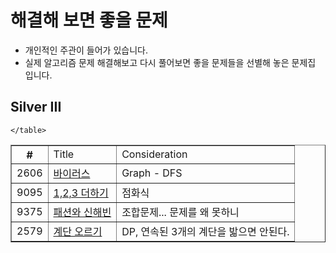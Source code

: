
# 해결해 보면 좋을 문제
- 개인적인 주관이 들어가 있습니다.
- 실제 알고리즘 문제 해결해보고 다시 풀어보면 좋을 문제들을 선별해 놓은 문제집 입니다.

## Silver III
<html>
  <body>
    <table border="1">
      <th>
        #
        <td> Title
        <td> Consideration
      </th>
      <tr>
        <td>2606
        <td><a href="https://www.acmicpc.net/problem/2606">바이러스
        <td>Graph - DFS
      </tr>
      <tr>
        <td>9095
        <td><a href="https://www.acmicpc.net/problem/9095">1,2,3 더하기
        <td>점화식
      </tr>
      <tr>
        <td>9375
        <td><a href="https://www.acmicpc.net/problem/9375">패션와 신해빈
        <td>조합문제... 문제를 왜 못하니
      </tr>
      <tr>
        <td>2579
        <td><a href="https://www.acmicpc.net/problem/2579">계단 오르기
        <td>DP, 연속된 3개의 계단을 밟으면 안된다.
      </tr>
      
    </table>   
  </body>
</html>
  

